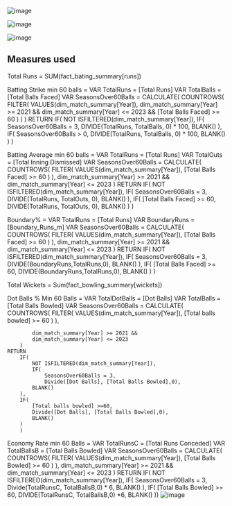 
![image](https://github.com/user-attachments/assets/8a115c2d-58af-4565-878a-aa6554fbe92f)


![image](https://github.com/user-attachments/assets/bb5fbdd9-bee6-49bf-82f8-62a8f158dbd6)


![image](https://github.com/user-attachments/assets/c93b8635-361d-48e6-9a53-eef2e63e0cc8)


## Measures used
Total Runs = SUM(fact_bating_summary[runs])


Batting Strike min 60 balls = 
    VAR TotalRuns = [Total Runs]
    VAR TotalBalls = [Total Balls Faced]
    VAR SeasonsOver60Balls =
        CALCULATE(
            COUNTROWS(
                FILTER(
                    VALUES(dim_match_summary[Year]),
                    dim_match_summary[Year] >= 2021 &&
                    dim_match_summary[Year] <= 2023 &&
                    [Total Balls Faced] >= 60
                )
            )
        )
    RETURN
        IF(
            NOT ISFILTERED(dim_match_summary[Year]),
            IF(
                SeasonsOver60Balls = 3,
                DIVIDE(TotalRuns, TotalBalls, 0) * 100,
                BLANK()
            ),
            IF(
                SeasonsOver60Balls > 0,
                DIVIDE(TotalRuns, TotalBalls, 0) * 100,
                BLANK()
            )
        )


Batting Average min 60 balls = 
VAR TotalRuns = [Total Runs]
VAR TotalOuts = [Total Inning Dismissed]
VAR SeasonsOver60Balls =
    CALCULATE(
        COUNTROWS(
            FILTER(
                VALUES(dim_match_summary[Year]),
                [Total Balls Faced] >= 60
            )
        ),
        dim_match_summary[Year] >= 2021 && dim_match_summary[Year] <= 2023
    )
RETURN
    IF(
        NOT ISFILTERED(dim_match_summary[Year]),
        IF(
            SeasonsOver60Balls = 3,
            DIVIDE(TotalRuns, TotalOuts, 0),
            BLANK()
        ),
        IF(
            [Total Balls Faced] >= 60,
            DIVIDE(TotalRuns, TotalOuts, 0),
            BLANK()
        )
    )
 



Boundary% = 
VAR TotalRuns = [Total Runs]
VAR BoundaryRuns = [Boundary_Runs_m]
VAR SeasonsOver60Balls =
    CALCULATE(
        COUNTROWS(
            FILTER(
                VALUES(dim_match_summary[Year]),
                [Total Balls Faced] >= 60
            )
        ),
        dim_match_summary[Year] >= 2021 && dim_match_summary[Year] <= 2023
    )
RETURN
    IF(
        NOT ISFILTERED(dim_match_summary[Year]),
        IF(
            SeasonsOver60Balls = 3,
            DIVIDE(BoundaryRuns,TotalRuns,0),
            BLANK()
        ),
        IF(
            [Total Balls Faced] >= 60,
            DIVIDE(BoundaryRuns,TotalRuns,0),
            BLANK()
        )
    )
 



Total Wickets = Sum(fact_bowling_summary[wickets])


Dot Balls % Min 60 Balls = 
    VAR TotalDotBalls = [Dot Balls]
    VAR TotalBalls = [Total Balls Bowled]
    VAR SeasonsOver60Balls =
        CALCULATE(
            COUNTROWS(
                FILTER(
                    VALUES(dim_match_summary[Year]),
                    [Total balls bowled] >= 60
                )
            ),
                    
            dim_match_summary[Year] >= 2021 &&
            dim_match_summary[Year] <= 2023
        )
    RETURN
        IF(
            NOT ISFILTERED(dim_match_summary[Year]),
            IF(
                SeasonsOver60Balls = 3,
                Divide([Dot Balls], [Total Balls Bowled],0),
            BLANK()
        ),
        IF(
            [Total balls bowled] >=60, 
            Divide([Dot Balls], [Total Balls Bowled],0),
            BLANK()
        )
        )



Economy Rate min 60 Balls = 
VAR TotalRunsC = [Total Runs Conceded]
VAR TotalBallsB = [Total Balls Bowled]
VAR SeasonsOver60Balls =
    CALCULATE(
        COUNTROWS(
            FILTER(
                VALUES(dim_match_summary[Year]),
                [Total Balls Bowled] >= 60
            )
        ),
        dim_match_summary[Year] >= 2021 &&
        dim_match_summary[Year] <= 2023
    )
RETURN
    IF(
        NOT ISFILTERED(dim_match_summary[Year]),
        IF(
            SeasonsOver60Balls = 3,
            Divide(TotalRunsC, TotalBallsB,0) * 6,
            BLANK()
        ),
        IF(
            [Total Balls Bowled] >= 60,
            DIVIDE(TotalRunsC, TotalBallsB,0) *6,
            BLANK()
        ))
![image](https://github.com/user-attachments/assets/be264f4f-fe3d-4695-8d5e-9fcd1d9a0750)
